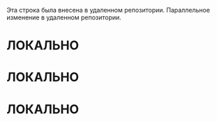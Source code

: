 Эта строка была внесена в удаленном репозитории.
Параллельное изменение в удаленном репозитории.
 
ЛОКАЛЬНО
=======

ЛОКАЛЬНО
=======

ЛОКАЛЬНО
=======
